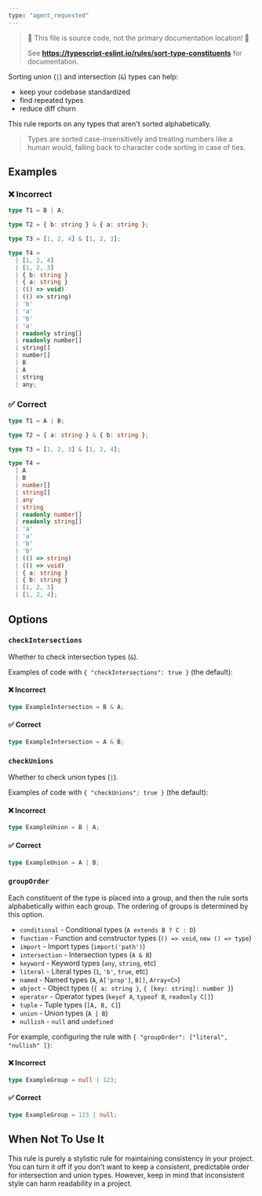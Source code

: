 ```yaml
---
type: "agent_requested"
---
```


> 🛑 This file is source code, not the primary documentation location! 🛑
>
> See **https://typescript-eslint.io/rules/sort-type-constituents** for documentation.

Sorting union (`|`) and intersection (`&`) types can help:

- keep your codebase standardized
- find repeated types
- reduce diff churn

This rule reports on any types that aren't sorted alphabetically.

> Types are sorted case-insensitively and treating numbers like a human would, falling back to character code sorting in case of ties.

## Examples

<!--tabs-->

### ❌ Incorrect

```ts
type T1 = B | A;

type T2 = { b: string } & { a: string };

type T3 = [1, 2, 4] & [1, 2, 3];

type T4 =
  | [1, 2, 4]
  | [1, 2, 3]
  | { b: string }
  | { a: string }
  | (() => void)
  | (() => string)
  | 'b'
  | 'a'
  | 'b'
  | 'a'
  | readonly string[]
  | readonly number[]
  | string[]
  | number[]
  | B
  | A
  | string
  | any;
```

### ✅ Correct

```ts
type T1 = A | B;

type T2 = { a: string } & { b: string };

type T3 = [1, 2, 3] & [1, 2, 4];

type T4 =
  | A
  | B
  | number[]
  | string[]
  | any
  | string
  | readonly number[]
  | readonly string[]
  | 'a'
  | 'a'
  | 'b'
  | 'b'
  | (() => string)
  | (() => void)
  | { a: string }
  | { b: string }
  | [1, 2, 3]
  | [1, 2, 4];
```

## Options

### `checkIntersections`

Whether to check intersection types (`&`).

Examples of code with `{ "checkIntersections": true }` (the default):

<!--tabs-->

#### ❌ Incorrect

```ts option='{ "checkIntersections": true }'
type ExampleIntersection = B & A;
```

#### ✅ Correct

```ts option='{ "checkIntersections": true }'
type ExampleIntersection = A & B;
```

### `checkUnions`

Whether to check union types (`|`).

Examples of code with `{ "checkUnions": true }` (the default):

<!--tabs-->

#### ❌ Incorrect

```ts option='{ "checkUnions": true }'
type ExampleUnion = B | A;
```

#### ✅ Correct

```ts option='{ "checkUnions": true }'
type ExampleUnion = A | B;
```

### `groupOrder`

Each constituent of the type is placed into a group, and then the rule sorts alphabetically within each group.
The ordering of groups is determined by this option.

- `conditional` - Conditional types (`A extends B ? C : D`)
- `function` - Function and constructor types (`() => void`, `new () => type`)
- `import` - Import types (`import('path')`)
- `intersection` - Intersection types (`A & B`)
- `keyword` - Keyword types (`any`, `string`, etc)
- `literal` - Literal types (`1`, `'b'`, `true`, etc)
- `named` - Named types (`A`, `A['prop']`, `B[]`, `Array<C>`)
- `object` - Object types (`{ a: string }`, `{ [key: string]: number }`)
- `operator` - Operator types (`keyof A`, `typeof B`, `readonly C[]`)
- `tuple` - Tuple types (`[A, B, C]`)
- `union` - Union types (`A | B`)
- `nullish` - `null` and `undefined`

For example, configuring the rule with `{ "groupOrder": ["literal", "nullish" ]}`:

<!--tabs-->

#### ❌ Incorrect

```ts option='{ "groupOrder": ["literal", "nullish" ]}'
type ExampleGroup = null | 123;
```

#### ✅ Correct

```ts option='{ "groupOrder": ["literal", "nullish" ]}'
type ExampleGroup = 123 | null;
```

## When Not To Use It

This rule is purely a stylistic rule for maintaining consistency in your project.
You can turn it off if you don't want to keep a consistent, predictable order for intersection and union types.
However, keep in mind that inconsistent style can harm readability in a project.
